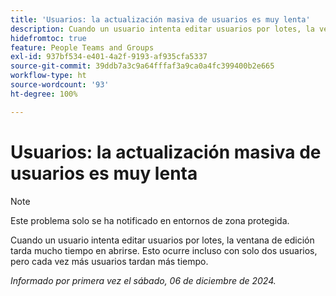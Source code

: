 ```yaml
---
title: 'Usuarios: la actualización masiva de usuarios es muy lenta'
description: Cuando un usuario intenta editar usuarios por lotes, la ventana de edición tarda mucho tiempo en abrirse. Esto ocurre incluso con solo dos usuarios, pero cada vez más usuarios tardan más tiempo.
hidefromtoc: true
feature: People Teams and Groups
exl-id: 937bf534-e401-4a2f-9193-af935cfa5337
source-git-commit: 39ddb7a3c9a64fffaf3a9ca0a4fc399400b2e665
workflow-type: ht
source-wordcount: '93'
ht-degree: 100%

---
```


# Usuarios: la actualización masiva de usuarios es muy lenta

>[!NOTE]
>
>Este problema solo se ha notificado en entornos de zona protegida.

Cuando un usuario intenta editar usuarios por lotes, la ventana de edición tarda mucho tiempo en abrirse. Esto ocurre incluso con solo dos usuarios, pero cada vez más usuarios tardan más tiempo.

_Informado por primera vez el sábado, 06 de diciembre de 2024._
